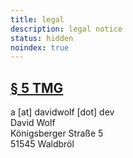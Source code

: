 ```yaml
---
title: legal
description: legal notice
status: hidden
noindex: true
---
```


## [§ 5 TMG](https://www.gesetze-im-internet.de/tmg/__5.html)
a [at] davidwolf [dot] dev<br>
David Wolf<br>
Königsberger Straße 5<br>
51545 Waldbröl
